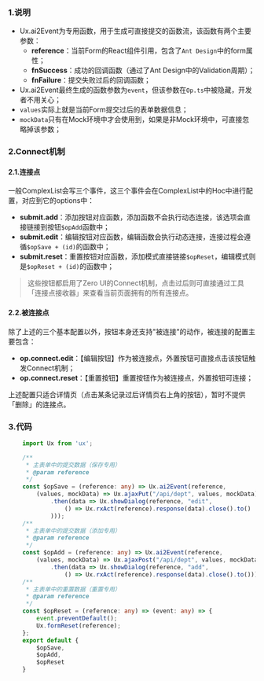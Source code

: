 ### 1.说明

* Ux.ai2Event为专用函数，用于生成可直接提交的函数流，该函数有两个主要参数：
    * **reference**：当前Form的React组件引用，包含了`Ant Design`中的form属性；
    * **fnSuccess**：成功的回调函数（通过了Ant Design中的Validation周期）；
    * **fnFailure**：提交失败过后的回调函数；
* Ux.ai2Event最终生成的函数参数为`event`，但该参数在`Op.ts`中被隐藏，开发者不用关心；
* `values`实际上就是当前Form提交过后的表单数据信息；
* `mockData`只有在Mock环境中才会使用到，如果是非Mock环境中，可直接忽略掉该参数；

### 2.Connect机制

#### 2.1.连接点

一般ComplexList会写三个事件，这三个事件会在ComplexList中的Hoc中进行配置，对应到它的options中：

* **submit.add**：添加按钮对应函数，添加函数不会执行动态连接，该选项会直接链接到按钮`$opAdd`函数中；
* **submit.edit**：编辑按钮对应函数，编辑函数会执行动态连接，连接过程会遵循`$opSave + (id)`的函数中；
* **submit.reset**：重置按钮对应函数，添加模式直接链接`$opReset`，编辑模式则是`$opReset + (id)`的函数中；

> 这些按钮都启用了Zero UI的Connect机制，点击过后则可直接通过工具「连接点接收器」来查看当前页面拥有的所有连接点。

#### 2.2.被连接点

除了上述的三个基本配置以外，按钮本身还支持"被连接"的动作，被连接的配置主要包含：

* **op.connect.edit**：【编辑按钮】作为被连接点，外置按钮可直接点击该按钮触发Connect机制；
* **op.connect.reset**：【重置按钮】重置按钮作为被连接点，外置按钮可连接；

上述配置只适合详情页（点击某条记录过后详情页右上角的按钮），暂时不提供「删除」的连接点。

### 3.代码

```typescript
    import Ux from 'ux';

    /**
     * 主表单中的提交数据（保存专用）
     * @param reference
     */
    const $opSave = (reference: any) => Ux.ai2Event(reference,
        (values, mockData) => Ux.ajaxPut("/api/dept", values, mockData)
            .then(data => Ux.showDialog(reference, "edit",
                () => Ux.rxAct(reference).response(data).close().to()
            )));
    /**
     * 主表单中的提交数据（添加专用）
     * @param reference
     */
    const $opAdd = (reference: any) => Ux.ai2Event(reference,
        (values, mockData) => Ux.ajaxPost("/api/dept", values, mockData)
            .then(data => Ux.showDialog(reference, "add",
                () => Ux.rxAct(reference).response(data).close().to())));
    /**
     * 主表单中的重置数据（重置专用）
     * @param reference
     */
    const $opReset = (reference: any) => (event: any) => {
        event.preventDefault();
        Ux.formReset(reference);
    };
    export default {
        $opSave,
        $opAdd,
        $opReset
    }
```